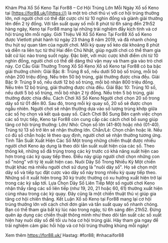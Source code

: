 
Khám Phá Xổ Số Keno Tại For88 – Cơ Hội Trúng Lớn Mỗi Ngày
Xổ số Keno tại [https://for88.uk/](https://) là một trò chơi thú vị với cơ hội trúng thưởng lớn, nơi người chơi có thể đặt cược chỉ từ 10 nghìn đồng và giành giải thưởng lên đến 2 tỷ đồng. Với tần suất quay số mỗi 8 phút từ 6h sáng đến 21h52 hàng ngày, Keno tại For88 mang lại những trải nghiệm đầy kịch tính và cơ hội trúng lớn mỗi ngày.
Giới Thiệu Về Xổ Số Keno Tại For88
Xổ số Keno được Vietlott phát hành từ ngày 23 tháng 8 năm 2019, và đã nhanh chóng thu hút sự quan tâm của người chơi. Mỗi kỳ quay số kéo dài khoảng 8 phút và diễn ra liên tục từ thứ Hai đến Chủ Nhật, giúp người chơi có thể tham gia bất cứ lúc nào trong suốt ngày. Đặc biệt, với mức cược khởi điểm chỉ từ 10 nghìn đồng, người chơi có thể dễ dàng thử vận may và tham gia vào trò chơi này.
Cơ Cấu Giải Thưởng Trong Xổ Số Keno
Xổ số Keno tại For88 có ba bậc giải thưởng chính:
Giải Bậc 8: Trúng 8 số, nếu dưới 50 bộ số trúng, mỗi bộ nhận 200 triệu đồng. Nếu trên 50 bộ trúng, giải thưởng được chia đều.
Giải Bậc 9: Trúng 9 số, nếu dưới 12 bộ số trúng, mỗi bộ nhận 800 triệu đồng. Nếu trên 12 bộ trúng, giải thưởng được chia đều.
Giải Bậc 10: Trúng 10 số, nếu dưới 5 bộ số trúng, mỗi bộ nhận 2 tỷ đồng. Nếu trên 5 bộ trúng, giải thưởng được chia đều.
Cách Chơi Xổ Số Keno
Người chơi chọn 20 số trong dãy số từ 01 đến 80.
Sau đó, trong mỗi kỳ quay số, 20 số sẽ được chọn ngẫu nhiên. Người chơi sẽ nhận thưởng dựa vào số lượng trùng khớp giữa các số họ chọn và kết quả quay số.
Cách Chơi Bổ Sung
Bên cạnh việc chọn các số trực tiếp, Keno tại For88 còn cung cấp các cách chơi bổ sung giúp tăng cơ hội trúng thưởng:
Lớn/ Nhỏ: Chọn số lớn (41-80) hoặc nhỏ (01-40). Trúng từ 13 số trở lên sẽ nhận thưởng lớn.
Chẵn/Lẻ: Chọn chẵn hoặc lẻ. Nếu có đủ số chẵn hoặc lẻ theo quy định, người chơi sẽ nhận thưởng tương ứng.
Tính Tần Suất Xuất Hiện Các Số
Một trong những chiến thuật được nhiều người chơi Keno áp dụng là theo dõi tần suất xuất hiện của các số. Theo thống kê, những số đã trúng trong các kỳ trước có khả năng xuất hiện cao hơn trong các kỳ quay tiếp theo. Điều này giúp người chơi chọn những con số "nóng" với tỷ lệ xuất hiện cao.
Nuôi Dãy Số Trong Nhiều Kỳ
Một chiến thuật khác mà nhiều người chơi sử dụng là "nuôi dãy số". Họ sẽ chọn một dãy số và tiếp tục đặt cược vào dãy số này trong nhiều kỳ quay tiếp theo. Những số ít xuất hiện trong 30 kỳ trước thường có xu hướng xuất hiện trở lại trong các kỳ sắp tới.
Lựa Chọn Dãy Số Liên Tiếp
Một số người chơi Keno nhận thấy rằng các số liên tiếp (như 19, 20, 21 hoặc 60, 61) thường xuất hiện cùng nhau trong các kỳ quay. Đây cũng là một chiến thuật thú vị giúp gia tăng cơ hội chiến thắng.
Kết Luận
Xổ số Keno tại For88 mang lại cơ hội trúng thưởng lớn với cách chơi đơn giản và tần suất quay số nhanh chóng. Bạn có thể tham gia bất kỳ lúc nào trong ngày, từ 6h sáng đến 21h52. Đừng quên áp dụng các chiến thuật thông minh như theo dõi tần suất các số xuất hiện hay nuôi dãy số để tối ưu hóa cơ hội trúng giải. Hãy tham gia ngay để trải nghiệm cảm giác hồi hộp và cơ hội trúng thưởng khủng mỗi ngày!

Xem thêm https://for88.uk/
Hastag: #for88; #nhacaifor88
